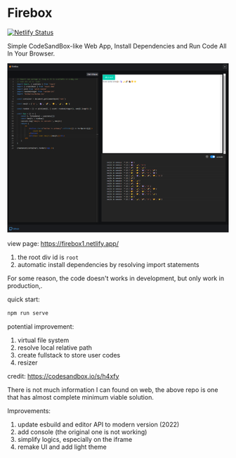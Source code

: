 # Firebox

[![Netlify Status](https://api.netlify.com/api/v1/badges/04a9977a-1fb4-433f-bb17-ce3adc58b8f4/deploy-status)](https://app.netlify.com/sites/firebox1/deploys)

Simple CodeSandBox-like Web App, Install Dependencies and Run Code All In Your Browser.

![Firebox](./img/img1.png)

view page: https://firebox1.netlify.app/

1. the root div id is `root`
2. automatic install dependencies by resolving import statements

For some reason, the code doesn't works in development, but only work in production,.

quick start:

```bash
npm run serve
```

potential improvement:

1. virtual file system
2. resolve local relative path
3. create fullstack to store user codes
4. resizer

credit: https://codesandbox.io/s/h4xfy

There is not much information I can found on web, the above repo is one that has almost complete minimum viable solution.

Improvements:

1. update esbuild and editor API to modern version (2022)
2. add console (the original one is not working)
3. simplify logics, especially on the iframe
4. remake UI and add light theme
